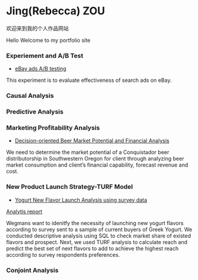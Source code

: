 # Jing(Rebecca) ZOU 

<p>欢迎来到我的个人作品网站</p>
<p>Hello Welcome to my portfolio site</p>



### Experiement and A/B Test

<ul>
 <li> <a href="https://github.com/Jzou96/Portfolio/blob/gh-pages/Ebay%20Ad%20Experiments%20and%20AB%20Testing.Rmd">eBay ads A/B testing </a> </li></ul>
<p>This experiment is to evaluate effectiveness of search ads on eBay.</p>


### Causal Analysis

### Predictive Analysis


### Marketing Profitability Analysis

<ul>
  <li> <a href="http://q2.pdfdo.com/Download/112219300823/112219300823.html">Decision-oriented Beer Market Potential and Financial Analysis</a> </li></ul>
 
 <p> We need to determine the market potential of a Conquistador beer distributorship in Southwestern Oregon for client through analyzing beer market consumption and client’s financial capability, forecast revenue and cost.


### New Product Launch Strategy-TURF Model

<ul>
  <li> <a href="https://github.com/Jzou96/Portfolio/blob/gh-pages/New%20Flavor%20Launch%20Analysis%20using%20TURF%20Model.R">Yogurt New Flavor Launch Analysis using survey data</a> </li></ul>

[Analytis report](http://h3.pdfdo.com/Download/112219434127/112219434127.html)

<p> Wegmans want to idenitfy the necessity of launching new yogurt flavors according to survey sent to a sample of current buyers of Greek Yogurt. We conducted descriptive analysis using SQL to check market share of existed flavors and prospect. Next, we used TURF analysis to calculate reach and predict the best set of next flavors to add to achieve the highest reach according to survey respondents preferences.</p>


### Conjoint Analysis


  
  
  

